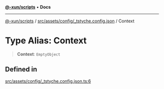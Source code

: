 [**@-xun/scripts**](../../../../../README.md) • **Docs**

***

[@-xun/scripts](../../../../../README.md) / [src/assets/config/\_tstyche.config.json](../README.md) / Context

# Type Alias: Context

> **Context**: `EmptyObject`

## Defined in

[src/assets/config/\_tstyche.config.json.ts:6](https://github.com/Xunnamius/xscripts/blob/89eebe76ad675b35907b3379b29bfde27fd5a5b8/src/assets/config/_tstyche.config.json.ts#L6)
